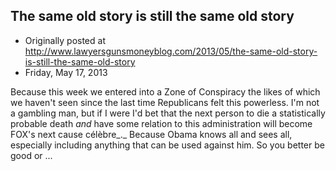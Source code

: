## The same old story is still the same old story

 * Originally posted at http://www.lawyersgunsmoneyblog.com/2013/05/the-same-old-story-is-still-the-same-old-story
 * Friday, May 17, 2013

Because this week we entered into a Zone of Conspiracy the likes of which we haven't seen since the last time Republicans felt this powerless. I'm not a gambling man, but if I were I'd bet that the next person to die a statistically probable death _and_ have some relation to this administration will become FOX's next cause célèbre_._ Because Obama knows all and sees all, especially including anything that can be used against him. So you better be good or ...